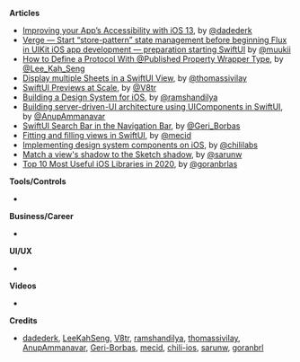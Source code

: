 
**Articles**

* [Improving your App’s Accessibility with iOS 13](https://medium.com/@dadederk/improving-your-apps-accessibility-with-ios-13-9eb8fc0bc8a0), by [@dadederk](https://twitter.com/dadederk)  
* [Verge — Start “store-pattern” state management before beginning Flux in UIKit iOS app development — preparation starting SwiftUI](https://medium.com/eureka-engineering/verge-start-store-pattern-state-management-before-beginning-flux-in-uikit-ios-app-development-6c74d4413829) by [@muukii](https://twitter.com/muukii_app)
* [How to Define a Protocol With @Published Property Wrapper Type](https://swiftsenpai.com/swift/define-protocol-with-published-property-wrapper/), by [@Lee_Kah_Seng](https://twitter.com/Lee_Kah_Seng)
* [Display multiple Sheets in a SwiftUI View](https://www.morningswiftui.com/blog/display-multiple-sheet-in-a-swiftui-view), by [@thomassivilay](https://twitter.com/thomassivilay)
* [SwiftUI Previews at Scale](https://www.vadimbulavin.com/swiftui-previews-at-scale/), by [@V8tr](https://twitter.com/V8tr)
* [Building a Design System for iOS](https://www.ramshandilya.com/blog/design-system-intro/), by [@ramshandilya](https://twitter.com/ramshandilya)
* [Building server-driven-UI architecture using UIComponents in SwiftUI](https://medium.com/better-programming/build-a-server-driven-ui-using-ui-components-in-swiftui-466ecca97290), by [@AnupAmmanavar](https://twitter.com/AnupAmmanavar)
* [SwiftUI Search Bar in the Navigation Bar](http://blog.eppz.eu/swiftui-search-bar-in-the-navigation-bar), by [@Geri_Borbas](https://twitter.com/Geri_Borbas)
* [Fitting and filling views in SwiftUI](https://swiftwithmajid.com/2020/05/20/fitting-and-filling-view-in-swiftui/), by [@mecid](https://twitter.com/mecid)
* [Implementing design system components on iOS](https://medium.com/chili-labs/implementing-design-system-components-on-ios-6afe873ea586), by [@chililabs](https://twitter.com/chililabs)
* [Match a view's shadow to the Sketch shadow](https://sarunw.com/posts/match-view-shadow-to-sketch-shadow/), by [@sarunw](https://twitter.com/sarunw)
* [Top 10 Most Useful iOS Libraries in 2020](https://infinum.com/the-capsized-eight/top-10-most-useful-iOS-libraries), by [@goranbrlas](https://twitter.com/goranbrlas)

**Tools/Controls**

*

**Business/Career**

*

**UI/UX**

*

**Videos**

*

**Credits**

* [dadederk](https://github.com/dadederk), [LeeKahSeng](https://github.com/LeeKahSeng), [V8tr](https://github.com/V8tr), [ramshandilya](https://github.com/Ramshandilya), [thomassivilay](https://github.com/thomas-sivilay), [AnupAmmanavar](https://github.com/AnupAmmanavar), [Geri-Borbas](https://github.com/Geri-Borbas), [mecid](https://github.com/mecid), [chili-ios](https://github.com/chili-ios), [sarunw](https://github.com/sarunw), [goranbrl](https://github.com/goranbrl)
